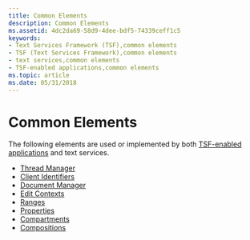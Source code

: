 ```yaml
---
title: Common Elements
description: Common Elements
ms.assetid: 4dc2da69-58d9-4dee-bdf5-74339ceff1c5
keywords:
- Text Services Framework (TSF),common elements
- TSF (Text Services Framework),common elements
- text services,common elements
- TSF-enabled applications,common elements
ms.topic: article
ms.date: 05/31/2018
---
```


# Common Elements

The following elements are used or implemented by both [TSF-enabled applications](architecture.md) and text services.

-   [Thread Manager](thread-manager.md)
-   [Client Identifiers](client-identifiers.md)
-   [Document Manager](document-manager.md)
-   [Edit Contexts](edit-contexts.md)
-   [Ranges](ranges.md)
-   [Properties](properties.md)
-   [Compartments](compartments.md)
-   [Compositions](compositions.md)

 

 




